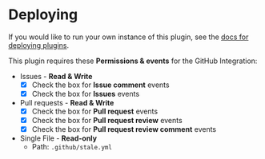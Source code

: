 # Deploying

If you would like to run your own instance of this plugin, see the [docs for deploying plugins](https://github.com/probot/probot/blob/master/docs/deployment.md).

This plugin requires these **Permissions & events** for the GitHub Integration:

- Issues - **Read & Write**
  - [x] Check the box for **Issue comment** events
  - [x] Check the box for **Issues** events
- Pull requests - **Read & Write**
  - [x] Check the box for **Pull request** events
  - [x] Check the box for **Pull request review** events
  - [x] Check the box for **Pull request review comment** events
- Single File - **Read-only**
  - Path: `.github/stale.yml`
